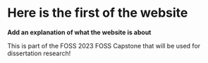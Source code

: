 # Here is the first of the website

**Add an explanation of what the website is about**

This is part of the FOSS 2023 FOSS Capstone that will be used for dissertation research!
